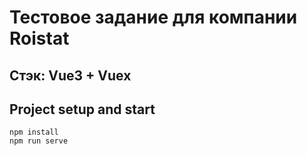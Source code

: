 # Тестовое задание для компании Roistat

## Стэк: Vue3 + Vuex

## Project setup and start

```
npm install
npm run serve
```
